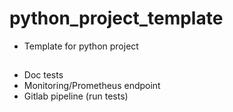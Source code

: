 # python_project_template
* Template for python project
##
* Doc tests
* Monitoring/Prometheus endpoint
* Gitlab pipeline (run tests)